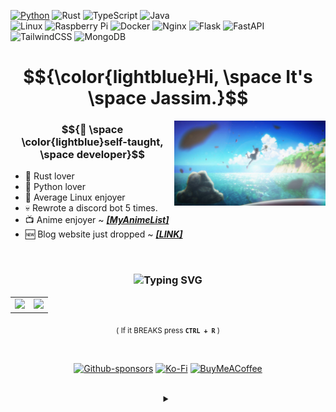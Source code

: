 [![Python](https://img.shields.io/badge/python-3670A0?style=for-the-badge&logo=python&logoColor=ffdd54&colorB=blue)](https://gist.github.com/THEGOLDENPRO/3ba012f94efa04ae7c216e753c882052)
![Rust](https://img.shields.io/badge/rust-%23000000.svg?style=for-the-badge&logo=rust&logoColor=orange)
![TypeScript](https://img.shields.io/badge/typescript-%23007ACC.svg?style=for-the-badge&logo=typescript&logoColor=white)
![Java](https://img.shields.io/badge/java-%23ED8B00.svg?style=for-the-badge&logo=openjdk&logoColor=white)
<br> 
![Linux](https://img.shields.io/badge/Linux-FCC624?style=for-the-badge&logo=linux&logoColor=black&colorB=white)
![Raspberry Pi](https://img.shields.io/badge/-RaspberryPi-C51A4A?style=for-the-badge&logo=Raspberry-Pi)
![Docker](https://img.shields.io/badge/docker-%230db7ed.svg?style=for-the-badge&logo=docker&logoColor=white)
![Nginx](https://img.shields.io/badge/nginx-%23009639.svg?style=for-the-badge&logo=nginx&logoColor=white)
![Flask](https://img.shields.io/badge/flask-%23000.svg?style=for-the-badge&logo=flask&logoColor=white)
![FastAPI](https://img.shields.io/badge/FastAPI-005571?style=for-the-badge&logo=fastapi)
![TailwindCSS](https://img.shields.io/badge/tailwindcss-%2338B2AC.svg?style=for-the-badge&logo=tailwind-css&logoColor=white&colorB=07173d)
![MongoDB](https://img.shields.io/badge/MongoDB-%234ea94b.svg?style=for-the-badge&logo=mongodb&logoColor=white)

<!-- Got these badges from: https://github.com/Ileriayo/markdown-badges -->

# $${\color{lightblue}Hi, \space It's \space Jassim.}$$

<!-- Old image: https://user-images.githubusercontent.com/66202304/218335076-6a3c08b2-911c-4c5e-b699-d0bd827f8f38.gif -->
<img align="right" src="./take_on_me.png" width="48%">

<div align="center">

  ### $${💫 \space \color{lightblue}self-taught, \space developer}$$

</div>

<div align="left">

 - 🦀 Rust lover
 - 🐍 Python lover
 - 🐧 Average Linux enjoyer
 - 💀 Rewrote a discord bot 5 times.
 - 📺 Anime enjoyer ~ *[**[MyAnimeList]**](https://devgoldy.xyz/anime)*
 - 🆕 Blog website just dropped ~ *[**[LINK]**](https://devgoldy.xyz/blogs/)*

</div>

<br>

### <div align="middle"> ![Typing SVG](https://readme-typing-svg.demolab.com?font=Fira+Code&weight=900&size=25&duration=2300&pause=1000&color=A9D9D3&center=true&vCenter=true&random=false&width=800&height=30&lines=It's+not+a+bug!;Cosmic+rays+have+hit+your+system!) </div>

<div align="center">

  <table align="center">
    <tr>
      <td align="center">
        <img src="https://readme-stats-thegoldenpro.vercel.app/api?username=THEGOLDENPRO&show_icons=true&title_color=a9d9d3&icon_color=ffffff&text_color=c88d71&bg_color=00000000&border_radius=20&border_color=c88d71" width="500px"/> 
      </td>
      <td align="center">
        <img src="https://readme-stats-thegoldenpro.vercel.app/api/top-langs/?username=THEGOLDENPRO&layout=compact&langs_count=10&title_color=a9d9d3&icon_color=ffffff&text_color=c88d71&bg_color=00000000&border_radius=20&border_color=c88d71" width="330px"/>
      </td>
    </tr>
  </table>

  <sub>( If it BREAKS press **``CTRL + R``** )</sub>

</div>

<br>

<div align="center">

  [![Github-sponsors](https://img.shields.io/badge/sponsor-30363D?style=for-the-badge&logo=GitHub-Sponsors&logoColor=#EA4AAA)](https://github.com/sponsors/THEGOLDENPRO)
  [![Ko-Fi](https://img.shields.io/badge/Ko--fi-F16061?style=for-the-badge&logo=ko-fi&logoColor=white)](https://ko-fi.com/goldytgp)
  [![BuyMeACoffee](https://img.shields.io/badge/Buy%20Me%20a%20Coffee-ffdd00?style=for-the-badge&logo=buy-me-a-coffee&logoColor=black)](https://www.buymeacoffee.com/goldytgp)

  <br>

  <details>
   <summary></summary>

   <a href="https://discordapp.com/users/332592361307897856"><img src="https://discord-readme-badge.vercel.app/api?id=332592361307897856" width="362px"></a>

  </details>

</div>
